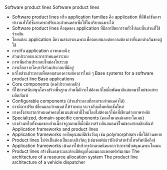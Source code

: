 Software product lines
Software product lines
*	Software product lines  หรือ application families คือ application ที่มีฟังก์ชันการทำงานทั่วไปซึ่งสามารถปรับและกำหนดค่าเพื่อใช้ในบริบทเฉพาะได้
*	Software product lines คือชุดของ application ที่มีสถาปัตยกรรมทั่วไปและชิ้นส่วนที่ใช้ร่วมกัน
*	โดยแต่ละ application มีความสามารถเฉพาะเพื่อตอบสนองต่อความต้องการที่แตกต่างกันของผู้ใช้
*	การปรับ application อาจหมายถึง:
*	ส่วนประกอบและการกำหนดค่าระบบ
*	การเพิ่มส่วนประกอบใหม่ลงในระบบ
*	การเลือกจากไลบรารีส่วนประกอบที่มีอยู่
*	แก้ไขส่วนประกอบเพื่อตอบสนองความต้องการใหม่ ๆ
Base systems for a software product line
Base applications
*	Core components (องค์ประกอบหลัก)
*	ที่ให้การสนับสนุนโครงสร้างพื้นฐาน ส่วนนี้มักจะไม่ต้องแก้ไขเมื่อพัฒนาอินสแตนซ์ใหม่ของสายผลิตภัณฑ์
*	Configurable components (ส่วนประกอบที่สามารถกำหนดค่าได้)
*	อาจมีการปรับเปลี่ยนและกำหนดค่าให้จำเพาะเจาะจงกับแอ็พพลิเคชันใหม่ 
*	บางครั้งสามารถกำหนดค่าคอมโพเนนต์เหล่านี้ใหม่โดยไม่ต้องแก้โค้ดที่เขียนด้วยภาษาหลัก
*	Specialized, domain-specific components (คอมโพเนนต์เฉพาะโดเมน)
*	บางส่วนหรือทั้งหมดของส่วนนี้อาจถูกแทนที่เมื่อมีการสร้างอินสแตนซ์ใหม่ของสายผลิตภัณฑ์
Application frameworks and product lines
*	Application frameworks อาศัยคุณสมบัติเชิงวัตถุ เช่น polymorphism เพื่อใช้ส่วนขยาย 
*	Product lines ไม่จำเป็นต้องเป็นแบบเชิงวัตถุ (เช่นซอฟต์แวร์ฝังตัวสำหรับโทรศัพท์มือถือ)
*	Application frameworks เน้นการให้บริการด้านเทคนิคมากกว่าการสนับสนุนเฉพาะโดเมน 
*	Product lines สร้างขึ้นเฉพาะและต้องมีข้อมูลโดเมนและแพลตฟอร์มเสมอ
The architecture of a resource allocation system 
The product line architecture of a vehicle dispatcher
